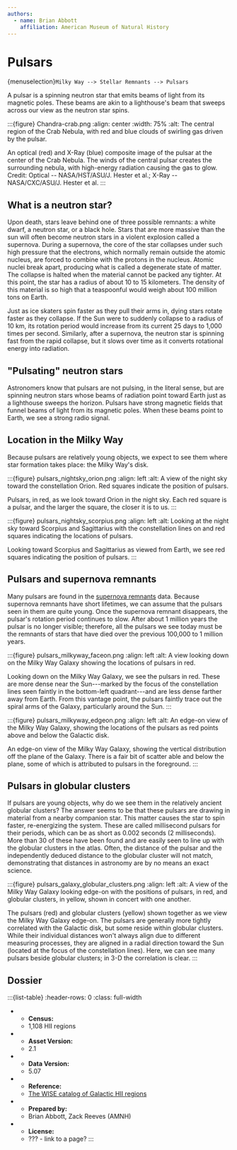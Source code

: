 ```yaml
---
authors:
  - name: Brian Abbott
    affiliation: American Museum of Natural History
---
```



# Pulsars

{menuselection}`Milky Way --> Stellar Remnants --> Pulsars`


A pulsar is a spinning neutron star that emits beams of light from its magnetic poles. These beams are akin to a lighthouse's beam that sweeps across our view as the neutron star spins.

:::{figure} Chandra-crab.png
:align: center
:width: 75%
:alt: The central region of the Crab Nebula, with red and blue clouds of swirling gas driven by the pulsar.

An optical (red) and X-Ray (blue) composite image of the pulsar at the center of the Crab Nebula. The winds of the central pulsar creates the surrounding nebula, with high-energy radiation causing the gas to glow. Credit: Optical -- NASA/HST/ASU/J. Hester et al.; X-Ray -- NASA/CXC/ASU/J. Hester et al.
:::



## What is a neutron star?

Upon death, stars leave behind one of three possible remnants: a white dwarf, a neutron star, or a black hole. Stars that are more massive than the sun will often become neutron stars in a violent explosion called a supernova. During a supernova, the core of the star collapses under such high pressure that the electrons, which normally remain outside the atomic nucleus, are forced to combine with the protons in the nucleus. Atomic nuclei break apart, producing what is called a degenerate state of matter. The collapse is halted when the material cannot be packed any tighter. At this point, the star has a radius of about 10 to 15 kilometers. The density of this material is so high that a teaspoonful would weigh about 100 million tons on Earth.

Just as ice skaters spin faster as they pull their arms in, dying stars rotate faster as they collapse. If the Sun were to suddenly collapse to a radius of 10 km, its rotation period would increase from its current 25 days to 1,000 times per second. Similarly, after a supernova, the neutron star is spinning fast from the rapid collapse, but it slows over time as it converts rotational energy into radiation.


## "Pulsating" neutron stars

Astronomers know that pulsars are not pulsing, in the literal sense, but are spinning neutron stars whose beams of radiation point toward Earth just as a lighthouse sweeps the horizon. Pulsars have strong magnetic fields that funnel beams of light from its magnetic poles. When these beams point to Earth, we see a strong radio signal.



## Location in the Milky Way

Because pulsars are relatively young objects, we expect to see them where star formation takes place: the Milky Way's disk. 

:::{figure} pulsars_nightsky_orion.png
:align: left
:alt: A view of the night sky toward the constellation Orion. Red squares indicate the position of pulsars.

Pulsars, in red, as we look toward Orion in the night sky. Each red square is a pulsar, and the larger the square, the closer it is to us.
:::


:::{figure} pulsars_nightsky_scorpius.png
:align: left
:alt: Looking at the night sky toward Scorpius and Sagittarius with the constellation lines on and red squares indicating the locations of pulsars.

Looking toward Scorpius and Sagittarius as viewed from Earth, we see red squares indicating the position of pulsars.
:::





## Pulsars and supernova remnants

Many pulsars are found in the [supernova remnants](../..nebulae/supernova-remnants/index) data. Because supernova remnants have short lifetimes, we can assume that the pulsars seen in them are quite young. Once the supernova remnant disappears, the pulsar's rotation period continues to slow. After about 1 million years the pulsar is no longer visible; therefore, all the pulsars we see today must be the remnants of stars that have died over the previous 100,000 to 1 million years.


:::{figure} pulsars_milkyway_faceon.png
:align: left
:alt: A view looking down on the Milky Way Galaxy showing the locations of pulsars in red.

Looking down on the Milky Way Galaxy, we see the pulsars in red. These are more dense near the Sun---marked by the focus of the constellation lines seen faintly in the bottom-left quadrant---and are less dense farther away from Earth. From this vantage point, the pulsars faintly trace out the spiral arms of the Galaxy, particularly around the Sun.
:::


:::{figure} pulsars_milkyway_edgeon.png
:align: left
:alt: An edge-on view of the Milky Way Galaxy, showing the locations of the pulsars as red points above and below the Galactic disk.

An edge-on view of the Milky Way Galaxy, showing the vertical distribution off the plane of the Galaxy. There is a fair bit of scatter able and below the plane, some of which is attributed to pulsars in the foreground.
:::



## Pulsars in globular clusters

If pulsars are young objects, why do we see them in the relatively ancient globular clusters? The answer seems to be that these pulsars are drawing in material from a nearby companion star. This matter causes the star to spin faster, re-energizing the system. These are called millisecond pulsars for their periods, which can be as short as 0.002 seconds (2 milliseconds). More than 30 of these have been found and are easily seen to line up with the globular clusters in the atlas. Often, the distance of the pulsar and the independently deduced distance to the globular cluster will not match, demonstrating that distances in astronomy are by no means an exact science.

:::{figure} pulsars_galaxy_globular_clusters.png
:align: left
:alt: A view of the Milky Way Galaxy looking edge-on with the positions of pulsars, in red, and globular clusters, in yellow, shown in concert with one another.

The pulsars (red) and globular clusters (yellow) shown together as we view the Milky Way Galaxy edge-on. The pulsars are generally more tightly correlated with the Galactic disk, but some reside within globular clusters. While their individual distances won't always align due to different measuring processes, they are aligned in a radial direction toward the Sun (located at the focus of the constellation lines). Here, we can see many pulsars beside globular clusters; in 3-D the correlation is clear.
:::






## Dossier
:::{list-table}
:header-rows: 0
:class: full-width

* - **Census:**
  - 1,108 HII regions
* - **Asset Version:**
  - 2.1
* - **Data Version:**
  - 5.07
* - **Reference:**
  - [The WISE catalog of Galactic HII regions](https://doi.org/10.1088/0067-0049/212/1/1)
* - **Prepared by:**
  - Brian Abbott, Zack Reeves (AMNH)
* - **License:**
  - ??? - link to a page?
:::